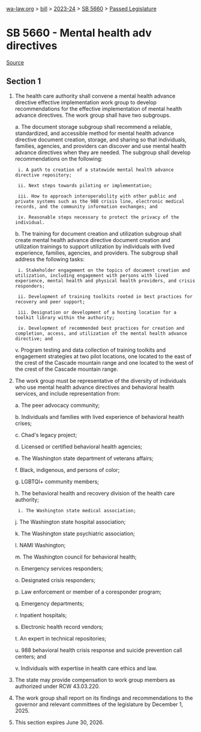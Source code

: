 [wa-law.org](/) > [bill](/bill/) > [2023-24](/bill/2023-24/) > [SB 5660](/bill/2023-24/sb/5660/) > [Passed Legislature](/bill/2023-24/sb/5660/S2.PL/)

# SB 5660 - Mental health adv directives

[Source](http://lawfilesext.leg.wa.gov/biennium/2023-24/Pdf/Bills/Senate%20Passed%20Legislature/5660-S2.PL.pdf)

## Section 1
1. The health care authority shall convene a mental health advance directive effective implementation work group to develop recommendations for the effective implementation of mental health advance directives. The work group shall have two subgroups.

    a. The document storage subgroup shall recommend a reliable, standardized, and accessible method for mental health advance directive document creation, storage, and sharing so that individuals, families, agencies, and providers can discover and use mental health advance directives when they are needed. The subgroup shall develop recommendations on the following:

        i. A path to creation of a statewide mental health advance directive repository;

        ii. Next steps towards piloting or implementation;

        iii. How to approach interoperability with other public and private systems such as the 988 crisis line, electronic medical records, and the community information exchanges; and

        iv. Reasonable steps necessary to protect the privacy of the individual.

    b. The training for document creation and utilization subgroup shall create mental health advance directive document creation and utilization trainings to support utilization by individuals with lived experience, families, agencies, and providers. The subgroup shall address the following tasks:

        i. Stakeholder engagement on the topics of document creation and utilization, including engagement with persons with lived experience, mental health and physical health providers, and crisis responders;

        ii. Development of training toolkits rooted in best practices for recovery and peer support;

        iii. Designation or development of a hosting location for a toolkit library within the authority;

        iv. Development of recommended best practices for creation and completion, access, and utilization of the mental health advance directive; and

    v. Program testing and data collection of training toolkits and engagement strategies at two pilot locations, one located to the east of the crest of the Cascade mountain range and one located to the west of the crest of the Cascade mountain range.

2. The work group must be representative of the diversity of individuals who use mental health advance directives and behavioral health services, and include representation from:

    a. The peer advocacy community;

    b. Individuals and families with lived experience of behavioral health crises;

    c. Chad's legacy project;

    d. Licensed or certified behavioral health agencies;

    e. The Washington state department of veterans affairs;

    f. Black, indigenous, and persons of color;

    g. LGBTQI+ community members;

    h. The behavioral health and recovery division of the health care authority;

        i. The Washington state medical association;

    j. The Washington state hospital association;

    k. The Washington state psychiatric association;

    l. NAMI Washington;

    m. The Washington council for behavioral health;

    n. Emergency services responders;

    o. Designated crisis responders;

    p. Law enforcement or member of a coresponder program;

    q. Emergency departments;

    r. Inpatient hospitals;

    s. Electronic health record vendors;

    t. An expert in technical repositories;

    u. 988 behavioral health crisis response and suicide prevention call centers; and

    v. Individuals with expertise in health care ethics and law.

3. The state may provide compensation to work group members as authorized under RCW 43.03.220.

4. The work group shall report on its findings and recommendations to the governor and relevant committees of the legislature by December 1, 2025.

5. This section expires June 30, 2026.
